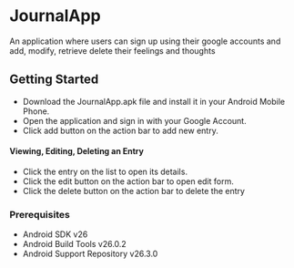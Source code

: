 # JournalApp

An application where users can sign up using their google accounts and add, modify, retrieve delete their feelings and thoughts

## Getting Started

- Download the JournalApp.apk file and install it in your Android Mobile Phone.
- Open the application and sign in with your Google Account.
- Click add button on the action bar to add new entry.

#### Viewing, Editing, Deleting an Entry
- Click the entry on the list to open its details.
- Click the edit button on the action bar to open edit form.
- Click the delete button on the action bar to delete the entry

### Prerequisites

- Android SDK v26
- Android Build Tools v26.0.2
- Android Support Repository v26.3.0
